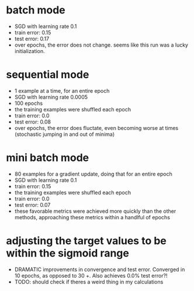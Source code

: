 # batch mode 

- SGD with learning rate 0.1
- train error: 0.15
- test error: 0.17
- over epochs, the error does not change. seems like this run was a lucky initialization.

# sequential mode

- 1 example at a time, for an entire epoch
- SGD with learning rate 0.0005
- 100 epochs
- the training examples were shuffled each epoch
- train error: 0.0
- test error: 0.08
- over epochs, the error does fluctate, even becoming worse at times (stochastic jumping in and out of minima)

# mini batch mode

- 80 examples for a gradient update, doing that for an entire epoch
- SGD with learning rate 0.1
- train error: 0.15
- the training examples were shuffled each epoch
- train error: 0.0
- test error: 0.07
- these favorable metrics were achieved more quickly than the other methods, approaching these metrics within a handlful of epochs

# adjusting the target values to be within the sigmoid range
- DRAMATIC improvements in convergence and test error. Converged in 10 epochs, as opposed to 30 +. Also achieves 0.0% test error?!
- TODO: should check if theres a weird thing in my calculations
